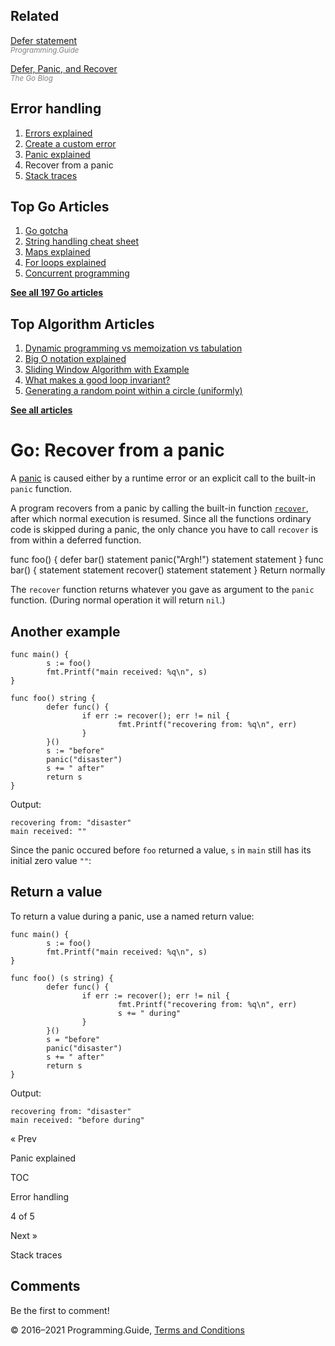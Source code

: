 <span class="underline"></span>

<span class="underline"></span>

Related
-------

[Defer statement](defer.html)  
<span style="color: grey; font-style: italic; font-size: smaller">Programming.Guide</span>

[Defer, Panic, and Recover](https://blog.golang.org/defer-panic-and-recover)  
<span style="color: grey; font-style: italic; font-size: smaller">The Go Blog</span>

Error handling
--------------

1.  [Errors explained](errors-explained.html)
2.  [Create a custom error](create-error.html)
3.  [Panic explained](panic-explained.html)
4.  Recover from a panic
5.  [Stack traces](stack-trace.html)

Top Go Articles
---------------

1.  [Go gotcha](go-gotcha.html)
2.  [String handling cheat sheet](string-functions-reference-cheat-sheet.html)
3.  [Maps explained](maps-explained.html)
4.  [For loops explained](for-loop.html)
5.  [Concurrent programming](go-concurrency-tutorial.html)

[**See all 197 Go articles**](index.html)

<span class="underline"></span>

Top Algorithm Articles
----------------------

1.  [Dynamic programming vs memoization vs tabulation](../dynamic-programming-vs-memoization-vs-tabulation.html)
2.  [Big O notation explained](../big-o-notation-explained.html)
3.  [Sliding Window Algorithm with Example](../sliding-window-example.html)
4.  [What makes a good loop invariant?](../what-makes-a-good-loop-invariant.html)
5.  [Generating a random point within a circle (uniformly)](../random-point-within-circle.html)

[**See all articles**](../index.html)

Go: Recover from a panic
========================

A [panic](panic-explained.html) is caused either by a runtime error or an explicit call to the built-in `panic` function.

A program recovers from a panic by calling the built-in function [`recover`](https://golang.org/ref/spec#Handling_panics), after which normal execution is resumed. Since all the functions ordinary code is skipped during a panic, the only chance you have to call `recover` is from within a deferred function.

func foo() { defer bar() statement panic("Argh!") statement statement } func bar() { statement statement recover() statement statement } Return normally

The `recover` function returns whatever you gave as argument to the `panic` function. (During normal operation it will return `nil`.)

Another example
---------------

    func main() {
            s := foo()
            fmt.Printf("main received: %q\n", s)
    }

    func foo() string {
            defer func() {
                    if err := recover(); err != nil {
                            fmt.Printf("recovering from: %q\n", err)
                    }
            }()
            s := "before"
            panic("disaster")
            s += " after"
            return s
    }

Output:

    recovering from: "disaster"
    main received: ""

Since the panic occured before `foo` returned a value, `s` in `main` still has its initial zero value `""`:

Return a value
--------------

To return a value during a panic, use a named return value:

    func main() {
            s := foo()
            fmt.Printf("main received: %q\n", s)
    }

    func foo() (s string) {
            defer func() {
                    if err := recover(); err != nil {
                            fmt.Printf("recovering from: %q\n", err)
                            s += " during"
                    }
            }()
            s = "before"
            panic("disaster")
            s += " after"
            return s
    }

Output:

    recovering from: "disaster"
    main received: "before during"

<a href="panic-explained.html" class="prev"></a>

« Prev

Panic explained

[](go-errors-tutorial.html)

TOC

Error handling

4 of 5

<a href="stack-trace.html" class="next"></a>

Next »

Stack traces

Comments
--------

Be the first to comment!

© 2016–2021 Programming.Guide, [Terms and Conditions](../terms-and-conditions.html)
